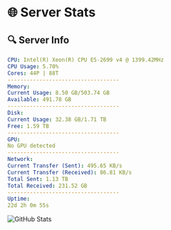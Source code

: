 # 🌐 Server Stats
## 🔍 Server Info
```yaml
CPU: Intel(R) Xeon(R) CPU E5-2699 v4 @ 1399.42MHz
CPU Usage: 5.70%
Cores: 44P | 88T
-----------------------------------
Memory:
Current Usage: 8.50 GB/503.74 GB
Available: 491.78 GB
-----------------------------------
Disk:
Current Usage: 32.38 GB/1.71 TB
Free: 1.59 TB
-----------------------------------
GPU:
No GPU detected
-----------------------------------
Network:
Current Transfer (Sent): 495.65 KB/s
Current Transfer (Received): 86.81 KB/s
Total Sent: 1.13 TB
Total Received: 231.52 GB
-----------------------------------
Uptime:
22d 2h 0m 55s
```
![GitHub Stats](https://img.shields.io/badge/Updated-2025-05-11_19:09:43-blue)